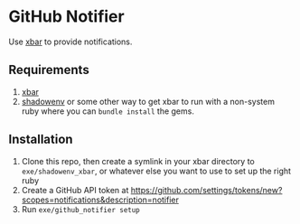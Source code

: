 # GitHub Notifier

Use [xbar](https://github.com/matryer/xbar) to provide notifications.

## Requirements
1. [xbar](https://github.com/matryer/xbar)
2. [shadowenv](https://github.com/Shopify/shadowenv/) or some other way to get xbar to run with a non-system ruby where you can `bundle install` the gems.

## Installation
1. Clone this repo, then create a symlink in your xbar directory to `exe/shadowenv_xbar`, or whatever else you want to use to set up the right ruby
2. Create a GitHub API token at https://github.com/settings/tokens/new?scopes=notifications&description=notifier
3. Run `exe/github_notifier setup`
